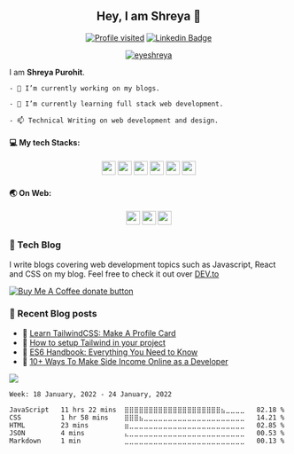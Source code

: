 <h2 align="center">Hey, I am Shreya 👋 </h2>
 <!-- <img src="https://github.com/shreyalive/shreyalive/blob/main/%40shreyalive-assets/shreya-name-video.gif" > -->
   

<div align="center">
 
[![Profile visited](https://visitor-badge.glitch.me/badge?page_id=shreyalive.visitor-badge&left_color=darkviolet&right_color=indigo)](https://github.com/ieshreya)
[![Linkedin Badge](https://img.shields.io/badge/-Shreya%20Purohit-blue?style=social&logo=Linkedin&logoColor=blue&link=https://www.linkedin.com/in/shreya-purohit/)](https://www.linkedin.com/in/shreya-purohit) 
 <p> <a href="https://twitter.com/eyeshreya target="_blank"><img src="https://img.shields.io/twitter/follow/eyeshreya?logo=twitter&style=for-the-badge" alt="eyeshreya" /></a></p>

<!-- [![Open Source? Yes!](https://badgen.net/badge/Open%20Source%20%3F/Yes%21/blue?icon=github)](https://github.com/shreyalive/) -->
<!-- [![GitHub followers](https://img.shields.io/github/followers/ieshreya?label=Follow&style=social&logoColor=red)](https://github.com/ieshreya/?tab=follow) -->
<!-- [![Instagram Badge](https://img.shields.io/badge/-shreyaaa._.2-blue?style=social&logo=Instagram&link=https://www.instagram.com/shreyaaa._.2/)](https://www.instagram.com/shreyaaa._.2/)  -->

</div>
 
I am **Shreya Purohit**.

```
- 🔭 I’m currently working on my blogs.

- 🌱 I’m currently learning full stack web development.

- 📫 Technical Writing on web development and design.
```
 


#### 💻 My tech Stacks:

<p align="center">
<img src="https://img.shields.io/badge/React-20232A?style=for-the-badge&logo=react&logoColor=61DAFB" height="25"/>
<img src="https://img.shields.io/badge/javascript-F7DF1E.svg?&style=for-the-badge&logo=javascript&logoColor=white" height="25"/>
<img src="https://img.shields.io/badge/HTML5-E34F26?style=for-the-badge&logo=html5&logoColor=white" height="25"/>
<img src="https://img.shields.io/badge/CSS3-1572B6?style=for-the-badge&logo=css3&logoColor=white" height="25"/>   
<img src="https://img.shields.io/badge/python-3776AB.svg?&style=for-the-badge&logo=python&logoColor=white" height="25"/>
<img src="https://img.shields.io/badge/mysql-4479A1.svg?&style=for-the-badge&logo=mysql&logoColor=white" height="25"/>
  



</p>

#### :earth_asia: On Web:

<p align="center">
<a href="https://designctivity.hashnode.dev/"><img src="https://img.shields.io/badge/Hashnode-2962FF?style=for-the-badge&logo=hashnode&logoColor=white" height="25"/></a> 
  <a href="https://dev.to/shreya"><img src="https://img.shields.io/badge/dev.to-0A0A0A?style=for-the-badge&logo=dev.to&logoColor=white" height="25"/></a>
<a href="https://shry.gumroad.com/"><img src="https://camo.githubusercontent.com/75929933b118bbbfd63b9637f914aa771c3bba01317566a3a3c5254b725a7ecb/68747470733a2f2f696d672e736869656c64732e696f2f7374617469632f76313f7374796c653d666f722d7468652d6261646765266d6573736167653d47756d726f616426636f6c6f723d333641394145266c6f676f3d47756d726f6164266c6f676f436f6c6f723d464646464646266c6162656c3d"  height="25"/></a> 
</p>   

 
<!-- 
#### ⭐ Profile Stats and Languages
<p align="center"> 
    <img src="https://github-readme-stats.vercel.app/api?username=ieshreya&count_private=true&show_icons=true&theme=vue-dark&include_all_commits=true" alt="ieshreya" width="420"/> 
    <img src="https://github-readme-stats.vercel.app/api/top-langs/?username=ieshreya&hide=jupyter%20notebook,html,css&langs_count=10&layout=compact&theme=prussian" alt="ieshreya" height="165" />
 </p>
 -->
 
### 🥤 Tech Blog 
I write blogs covering web development topics such as Javascript, React and CSS on my blog. Feel free to check it out over [DEV.to](https://dev.to/shreya)   

<span class="badge-buymeacoffee">
<a href="https://ko-fi.com/eyeshreya" title="Donate to this project using Buy Me A Coffee"><img src="https://img.shields.io/badge/support-buy%20me%20a%20book-%23FBF46D" alt="Buy Me A Coffee donate button" /></a>
</span>



### 📑 Recent Blog posts
<!-- BLOG-POST-LIST:START -->
 - 👀  [Learn TailwindCSS: Make A Profile Card](https://dev.to/shreya/learn-tailwindcss-make-a-profile-card-597d)
 - 🎉  [How to setup Tailwind in your project](https://dev.to/shreya/how-to-setup-tailwind-in-your-project-3075)
 - 🎃  [ES6 Handbook: Everything You Need to Know](https://dev.to/shreya/es6-handbook-everything-you-need-to-know-1ea7)
 - 🎉  [10+ Ways To Make Side Income Online as a Developer](https://dev.to/shreya/10-ways-to-make-side-income-online-as-a-developer-hl8)<!-- BLOG-POST-LIST:END -->


![](https://hit.yhype.me/github/profile?user_id=63795399)
<!--<p align="center"> 
   <img src="https://github-readme-streak-stats.herokuapp.com/?user=ieshreya&theme=default" alt="shreyalive" height="165" />
</p> -->

<!--START_SECTION:waka-->
```text
Week: 18 January, 2022 - 24 January, 2022

JavaScript   11 hrs 22 mins  ⣿⣿⣿⣿⣿⣿⣿⣿⣿⣿⣿⣿⣿⣿⣿⣿⣿⣿⣿⣿⣦⣀⣀⣀⣀   82.18 % 
CSS          1 hr 58 mins    ⣿⣿⣿⣦⣀⣀⣀⣀⣀⣀⣀⣀⣀⣀⣀⣀⣀⣀⣀⣀⣀⣀⣀⣀⣀   14.21 % 
HTML         23 mins         ⣶⣀⣀⣀⣀⣀⣀⣀⣀⣀⣀⣀⣀⣀⣀⣀⣀⣀⣀⣀⣀⣀⣀⣀⣀   02.85 % 
JSON         4 mins          ⣄⣀⣀⣀⣀⣀⣀⣀⣀⣀⣀⣀⣀⣀⣀⣀⣀⣀⣀⣀⣀⣀⣀⣀⣀   00.53 % 
Markdown     1 min           ⣀⣀⣀⣀⣀⣀⣀⣀⣀⣀⣀⣀⣀⣀⣀⣀⣀⣀⣀⣀⣀⣀⣀⣀⣀   00.13 % 
```
<!--END_SECTION:waka-->


